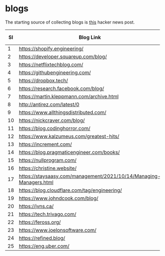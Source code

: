 # blogs

The starting source of collecting blogs is [this](https://news.ycombinator.com/item?id=29758396) hacker news post.

|Sl|Blog Link|Company|Personal Blog|RSS feed|
|---|---|---|---|---|
|1|https://shopify.engineering/||||
|2|https://developer.squareup.com/blog/|||||
|3|https://netflixtechblog.com/||||
|4|https://githubengineering.com/|||https://github.blog/engineering.atom|
|5|https://dropbox.tech/||||
|6|https://research.facebook.com/blog/|||https://research.facebook.com/feed/|
|7|https://martin.kleppmann.com/archive.html||||
|8|http://antirez.com/latest/0||||
|9|https://www.allthingsdistributed.com/||||
|10|https://nickcraver.com/blog/|||https://nickcraver.com/blog/feed.xml|
|11|https://blog.codinghorror.com/|||https://blog.codinghorror.com/rss/|
|12|https://www.kalzumeus.com/greatest-hits/||||
|13|https://increment.com/||||
|14|https://blog.pragmaticengineer.com/books/||||
|15|https://nullprogram.com/|||https://nullprogram.com/feed/|
|16|https://christine.website/|||https://christine.website/blog.atom|
|17|https://staysaasy.com/management/2021/10/14/Managing-Managers.html|||https://staysaasy.com/feed.xml|
|18|https://blog.cloudflare.com/tag/engineering/||||
|19|https://www.johndcook.com/blog/||||
|20|https://jvns.ca/|||https://jvns.ca/atom.xml|
|21|https://tech.trivago.com/||||
|22|https://feross.org/|||https://feross.org/atom.xml|
|23|https://www.joelonsoftware.com/||||
|24|https://refined.blog/||||
|25|https://eng.uber.com/||||
